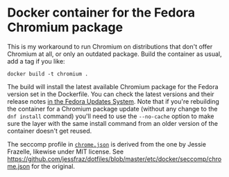 # Docker container for the Fedora Chromium package

This is my workaround to run Chromium on distributions that don't
offer Chromium at all, or only an outdated package. Build the
container as usual, add a tag if you like:

```
docker build -t chromium .
```

The build will install the latest available Chromium package for the
Fedora version set in the Dockerfile. You can check the latest
versions and their release notes [in the Fedora Updates
System](https://bodhi.fedoraproject.org/updates/?packages=chromium). Note
that if you're rebuilding the container for a Chromium package update
(without any change to the `dnf install` command) you'll need to use
the `--no-cache` option to make sure the layer with the same install
command from an older version of the container doesn't get reused.

The seccomp profile in [`chrome.json`](./chrome.json) is derived from
the one by Jessie Frazelle, likewise under MIT license. See
https://github.com/jessfraz/dotfiles/blob/master/etc/docker/seccomp/chrome.json
for the original.
